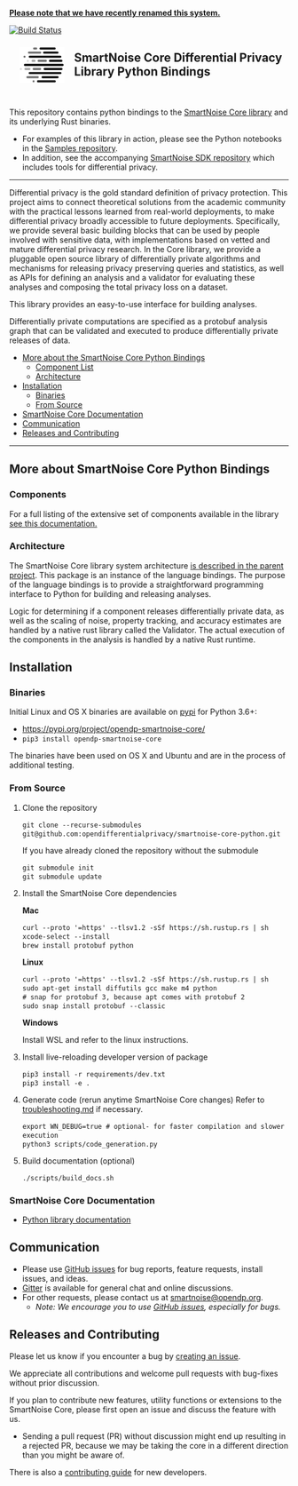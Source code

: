 [**Please note that we have recently renamed this system.**](https://projects.iq.harvard.edu/opendp/blog/building-inclusive-community)

[![Build Status](https://travis-ci.com/opendifferentialprivacy/smartnoise-core-python.svg?branch=develop)](https://travis-ci.com/opendifferentialprivacy/smartnoise-core-python)

<a href="https://opendifferentialprivacy.github.io"><img src="https://raw.githubusercontent.com/opendifferentialprivacy/smartnoise-core/1b196bb1e375a9686ad6d44269036cf78a39fdf2/images/SmartNoise_Logos/SVG/LogoMark_color.svg" align="left" height="65" vspace="8" hspace="18"></a>

## SmartNoise Core Differential Privacy Library Python Bindings 
\
\
This repository contains python bindings to the [SmartNoise Core library](https://github.com/opendifferentialprivacy/smartnoise-core) and its underlying Rust binaries.

- For examples of this library in action, please see the Python notebooks in the [Samples repository](https://github.com/opendifferentialprivacy/smartnoise-samples).
- In addition, see the accompanying [SmartNoise SDK repository](https://github.com/opendifferentialprivacy/smartnoise-sdk) which includes tools for differential privacy.

---

Differential privacy is the gold standard definition of privacy protection. This project aims to connect theoretical solutions from the academic community with the practical lessons learned from real-world deployments, to make differential privacy broadly accessible to future deployments. Specifically, we provide several basic building blocks that can be used by people involved with sensitive data, with implementations based on vetted and mature differential privacy research. In the Core library, we provide a pluggable open source library of differentially private algorithms and mechanisms for releasing privacy preserving queries and statistics, as well as APIs for defining an analysis and a validator for evaluating these analyses and composing the total privacy loss on a dataset.

This library provides an easy-to-use interface for building analyses.

Differentially private computations are specified as a protobuf analysis graph that can be validated and executed to produce differentially private releases of data.


- [More about the SmartNoise Core Python Bindings](#more-about-smartnoise-core-python-bindings)
  - [Component List](#components)
  - [Architecture](#architecture)
- [Installation](#installation)
  - [Binaries](#binaries)
  - [From Source](#from-source)
- [SmartNoise Core Documentation](#smartnoise-core-documentation)
- [Communication](#communication)
- [Releases and Contributing](#releases-and-contributing)

---

## More about SmartNoise Core Python Bindings

### Components

For a full listing of the extensive set of components available in the library [see this documentation.](https://opendp.github.io/smartnoise-core/doc/smartnoise_validator/docs/components/index.html)

### Architecture

The SmartNoise Core library system architecture [is described in the parent project](https://github.com/opendifferentialprivacy/smartnoise-core#Architecture).
This package is an instance of the language bindings. The purpose of the language bindings is to provide a straightforward programming interface to Python for building and releasing analyses.

Logic for determining if a component releases differentially private data, as well as the scaling of noise, property tracking, and accuracy estimates are handled by a native rust library called the Validator.
The actual execution of the components in the analysis is handled by a native Rust runtime.


## Installation

### Binaries

Initial Linux and OS X binaries are available on [pypi](https://pypi.org/project/opendp-smartnoise-core/) for Python 3.6+:
  - https://pypi.org/project/opendp-smartnoise-core/
  - ```pip3 install opendp-smartnoise-core```

The binaries have been used on OS X and Ubuntu and are in the process of additional testing.

### From Source

1. Clone the repository
    ```shell script
    git clone --recurse-submodules git@github.com:opendifferentialprivacy/smartnoise-core-python.git
    ```

    If you have already cloned the repository without the submodule
    ```shell script
    git submodule init
    git submodule update
    ```

2. Install the SmartNoise Core dependencies

    **Mac**
    ```shell script
    curl --proto '=https' --tlsv1.2 -sSf https://sh.rustup.rs | sh
    xcode-select --install
    brew install protobuf python
    ```

    **Linux**
    ```shell script
    curl --proto '=https' --tlsv1.2 -sSf https://sh.rustup.rs | sh
    sudo apt-get install diffutils gcc make m4 python
    # snap for protobuf 3, because apt comes with protobuf 2
    sudo snap install protobuf --classic
    ```

    **Windows**

    Install WSL and refer to the linux instructions.

3. Install live-reloading developer version of package
   ```shell script
   pip3 install -r requirements/dev.txt
   pip3 install -e .
   ```

4. Generate code (rerun anytime SmartNoise Core changes)
    Refer to [troubleshooting.md](https://github.com/opendifferentialprivacy/smartnoise-core/blob/develop/troubleshooting.md) if necessary.
    ```shell script
    export WN_DEBUG=true # optional- for faster compilation and slower execution
    python3 scripts/code_generation.py
    ```

5. Build documentation (optional)
    ```shell script
    ./scripts/build_docs.sh
    ```

### SmartNoise Core Documentation

- [Python library documentation](https://opendp.github.io/smartnoise-core-python)


## Communication

- Please use [GitHub issues](https://github.com/opendifferentialprivacy/smartnoise-core-python/issues) for bug reports, feature requests, install issues, and ideas.
- [Gitter](https://gitter.im/opendifferentialprivacy/SmartNoise) is available for general chat and online discussions.
- For other requests, please contact us at [smartnoise@opendp.org](mailto:smartnoise@opendp.org).
  - _Note: We encourage you to use [GitHub issues](https://github.com/opendifferentialprivacy/smartnoise-core-python/issues), especially for bugs._

## Releases and Contributing

Please let us know if you encounter a bug by [creating an issue](https://github.com/opendifferentialprivacy/smartnoise-core-python/issues).

We appreciate all contributions and welcome pull requests with bug-fixes without prior discussion.

If you plan to contribute new features, utility functions or extensions to the SmartNoise Core, please first open an issue and discuss the feature with us.
  - Sending a pull request (PR) without discussion might end up resulting in a rejected PR, because we may be taking the core in a different direction than you might be aware of.

There is also a [contributing guide](contributing.md) for new developers. 
